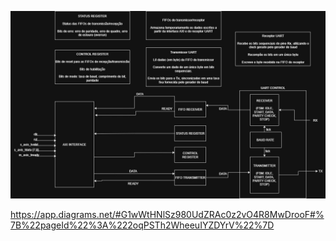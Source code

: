 ![Diagrama](./docs/uart-stream.jpg)


https://app.diagrams.net/#G1wWtHNlSz980UdZRAc0z2vO4R8MwDrooF#%7B%22pageId%22%3A%222oqPSTh2WheeuIYZDYrV%22%7D